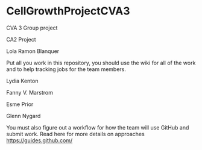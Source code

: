# CellGrowthProjectCVA3
CVA 3 Group project

CA2 Project 

Lola
Ramon Blanquer

Put all you work in this repository, you should use the wiki for all of the work and to help tracking jobs for the team members.

Lydia Kenton

Fanny V. Marstrom

Esme Prior

Glenn Nygard


You must also figure out a workflow for how the team will use GitHub and submit work. Read here for more details on approaches https://guides.github.com/
